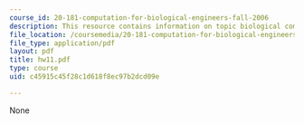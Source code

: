 ```yaml
---
course_id: 20-181-computation-for-biological-engineers-fall-2006
description: This resource contains information on topic biological computation.
file_location: /coursemedia/20-181-computation-for-biological-engineers-fall-2006/c45915c45f28c1d618f8ec97b2dcd09e_hw11.pdf
file_type: application/pdf
layout: pdf
title: hw11.pdf
type: course
uid: c45915c45f28c1d618f8ec97b2dcd09e

---
```

None